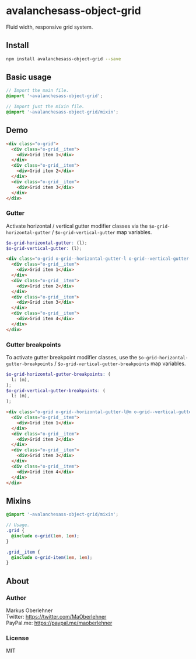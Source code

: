 # avalanchesass-object-grid
Fluid width, responsive grid system.

## Install
```bash
npm install avalanchesass-object-grid --save
```

## Basic usage
```scss
// Import the main file.
@import '~avalanchesass-object-grid';

// Import just the mixin file.
@import '~avalanchesass-object-grid/mixin';
```

## Demo
```html
<div class="o-grid">
  <div class="o-grid__item">
    <div>Grid item 1</div>
  </div>
  <div class="o-grid__item">
    <div>Grid item 2</div>
  </div>
  <div class="o-grid__item">
    <div>Grid item 3</div>
  </div>
</div>
```

### Gutter
Activate horizontal / vertical gutter modifier classes via the `$o-grid-horizontal-gutter` / `$o-grid-vertical-gutter` map variables.

```scss
$o-grid-horizontal-gutter: (l);
$o-grid-vertical-gutter: (l);
```

```html
<div class="o-grid o-grid--horizontal-gutter-l o-grid--vertical-gutter-l">
  <div class="o-grid__item">
    <div>Grid item 1</div>
  </div>
  <div class="o-grid__item">
    <div>Grid item 2</div>
  </div>
  <div class="o-grid__item">
    <div>Grid item 3</div>
  </div>
  <div class="o-grid__item">
    <div>Grid item 4</div>
  </div>
</div>
```

### Gutter breakpoints
To activate gutter breakpoint modifier classes, use the `$o-grid-horizontal-gutter-breakpoints` / `$o-grid-vertical-gutter-breakpoints` map variables.

```scss
$o-grid-horizontal-gutter-breakpoints: (
  l: (m),
);
$o-grid-vertical-gutter-breakpoints: (
  l: (m),
);
```

```html
<div class="o-grid o-grid--horizontal-gutter-l@m o-grid--vertical-gutter-l@m">
  <div class="o-grid__item">
    <div>Grid item 1</div>
  </div>
  <div class="o-grid__item">
    <div>Grid item 2</div>
  </div>
  <div class="o-grid__item">
    <div>Grid item 3</div>
  </div>
  <div class="o-grid__item">
    <div>Grid item 4</div>
  </div>
</div>
```

## Mixins
```scss
@import '~avalanchesass-object-grid/mixin';

// Usage.
.grid {
  @include o-grid(1em, 1em);
}

.grid__item {
  @include o-grid-item(1em, 1em);
}
```

## About
### Author
Markus Oberlehner  
Twitter: https://twitter.com/MaOberlehner  
PayPal.me: https://paypal.me/maoberlehner

### License
MIT
